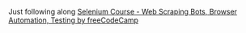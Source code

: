 Just following along [Selenium Course - Web Scraping Bots, Browser Automation, Testing by freeCodeCamp](https://www.youtube.com/watch?v=j7VZsCCnptM&t=365s&ab_channel=freeCodeCamp.org)